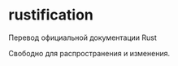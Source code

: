 rustification
=============

Перевод официальной документации Rust

Свободно для распространения и изменения.
